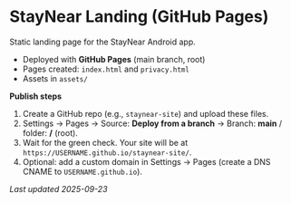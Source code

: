 # StayNear Landing (GitHub Pages)

Static landing page for the StayNear Android app.

- Deployed with **GitHub Pages** (main branch, root)
- Pages created: `index.html` and `privacy.html`
- Assets in `assets/`

**Publish steps**
1. Create a GitHub repo (e.g., `staynear-site`) and upload these files.
2. Settings → Pages → Source: **Deploy from a branch** → Branch: **main** / folder: **/** (root).
3. Wait for the green check. Your site will be at `https://USERNAME.github.io/staynear-site/`.
4. Optional: add a custom domain in Settings → Pages (create a DNS CNAME to `USERNAME.github.io`).

_Last updated 2025-09-23_
